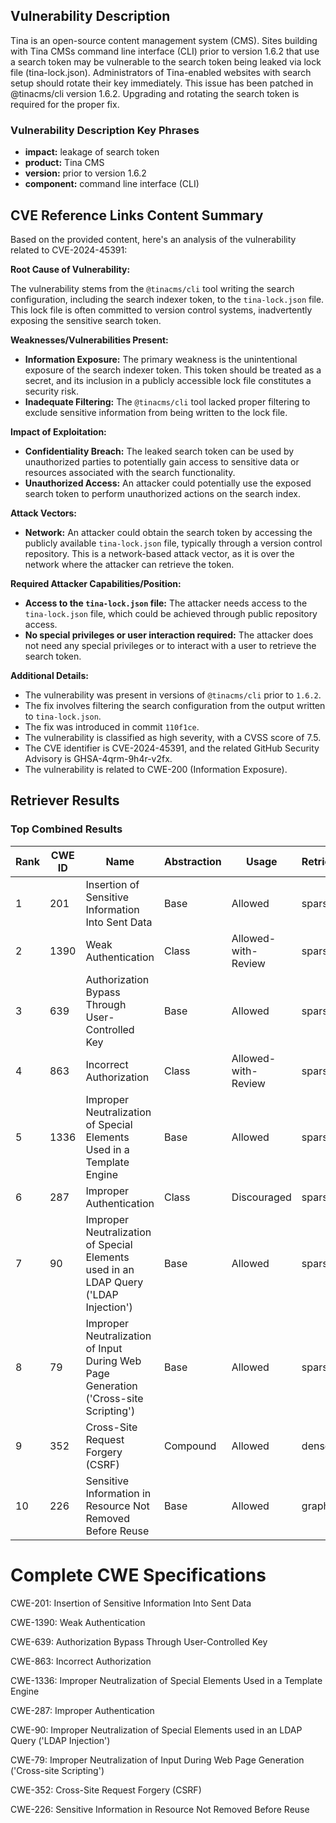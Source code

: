 ## Vulnerability Description
Tina is an open-source content management system (CMS). Sites building with Tina CMSs command line interface (CLI) prior to version 1.6.2 that use a search token may be vulnerable to the search token being leaked via lock file (tina-lock.json). Administrators of Tina-enabled websites with search setup should rotate their key immediately. This issue has been patched in @tinacms/cli version 1.6.2. Upgrading and rotating the search token is required for the proper fix.

### Vulnerability Description Key Phrases
- **impact:** leakage of search token
- **product:** Tina CMS
- **version:** prior to version 1.6.2
- **component:** command line interface (CLI)

## CVE Reference Links Content Summary
Based on the provided content, here's an analysis of the vulnerability related to CVE-2024-45391:

**Root Cause of Vulnerability:**

The vulnerability stems from the `@tinacms/cli` tool writing the search configuration, including the search indexer token, to the `tina-lock.json` file. This lock file is often committed to version control systems, inadvertently exposing the sensitive search token.

**Weaknesses/Vulnerabilities Present:**

*   **Information Exposure:** The primary weakness is the unintentional exposure of the search indexer token. This token should be treated as a secret, and its inclusion in a publicly accessible lock file constitutes a security risk.
*   **Inadequate Filtering:** The `@tinacms/cli` tool lacked proper filtering to exclude sensitive information from being written to the lock file.

**Impact of Exploitation:**

*   **Confidentiality Breach:** The leaked search token can be used by unauthorized parties to potentially gain access to sensitive data or resources associated with the search functionality.
*  **Unauthorized Access:**  An attacker could potentially use the exposed search token to perform unauthorized actions on the search index.

**Attack Vectors:**

*   **Network:** An attacker could obtain the search token by accessing the publicly available `tina-lock.json` file, typically through a version control repository. This is a network-based attack vector, as it is over the network where the attacker can retrieve the token.

**Required Attacker Capabilities/Position:**

*   **Access to the `tina-lock.json` file:** The attacker needs access to the `tina-lock.json` file, which could be achieved through public repository access.
*   **No special privileges or user interaction required:** The attacker does not need any special privileges or to interact with a user to retrieve the search token.

**Additional Details:**

*   The vulnerability was present in versions of `@tinacms/cli` prior to `1.6.2`.
*   The fix involves filtering the search configuration from the output written to `tina-lock.json`.
*  The fix was introduced in commit `110f1ce`.
*   The vulnerability is classified as high severity, with a CVSS score of 7.5.
*   The CVE identifier is CVE-2024-45391, and the related GitHub Security Advisory is GHSA-4qrm-9h4r-v2fx.
*   The vulnerability is related to CWE-200 (Information Exposure).

## Retriever Results

### Top Combined Results

| Rank | CWE ID | Name | Abstraction | Usage  | Retrievers | Individual Scores |
|------|--------|------|-------------|-------|------------|-------------------|
| 1 | 201 | Insertion of Sensitive Information Into Sent Data | Base | Allowed | sparse | 0.137 |
| 2 | 1390 | Weak Authentication | Class | Allowed-with-Review | sparse | 0.129 |
| 3 | 639 | Authorization Bypass Through User-Controlled Key | Base | Allowed | sparse | 0.128 |
| 4 | 863 | Incorrect Authorization | Class | Allowed-with-Review | sparse | 0.128 |
| 5 | 1336 | Improper Neutralization of Special Elements Used in a Template Engine | Base | Allowed | sparse | 0.124 |
| 6 | 287 | Improper Authentication | Class | Discouraged | sparse | 0.123 |
| 7 | 90 | Improper Neutralization of Special Elements used in an LDAP Query ('LDAP Injection') | Base | Allowed | sparse | 0.123 |
| 8 | 79 | Improper Neutralization of Input During Web Page Generation ('Cross-site Scripting') | Base | Allowed | sparse | 0.122 |
| 9 | 352 | Cross-Site Request Forgery (CSRF) | Compound | Allowed | dense | 0.400 |
| 10 | 226 | Sensitive Information in Resource Not Removed Before Reuse | Base | Allowed | graph | 0.002 |



# Complete CWE Specifications

CWE-201: Insertion of Sensitive Information Into Sent Data

CWE-1390: Weak Authentication

CWE-639: Authorization Bypass Through User-Controlled Key

CWE-863: Incorrect Authorization

CWE-1336: Improper Neutralization of Special Elements Used in a Template Engine

CWE-287: Improper Authentication

CWE-90: Improper Neutralization of Special Elements used in an LDAP Query ('LDAP Injection')

CWE-79: Improper Neutralization of Input During Web Page Generation ('Cross-site Scripting')

CWE-352: Cross-Site Request Forgery (CSRF)

CWE-226: Sensitive Information in Resource Not Removed Before Reuse